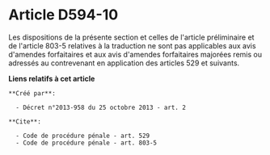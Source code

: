 # Article D594-10

Les dispositions de la présente section et celles de l'article préliminaire et de l'article 803-5 relatives à la traduction
ne sont pas applicables aux avis d'amendes forfaitaires et aux avis d'amendes forfaitaires majorées remis ou adressés au
contrevenant en application des articles 529 et suivants.

**Liens relatifs à cet article**

	**Créé par**:

	  - Décret n°2013-958 du 25 octobre 2013 - art. 2

	**Cite**:

	  - Code de procédure pénale - art. 529
	  - Code de procédure pénale - art. 803-5
